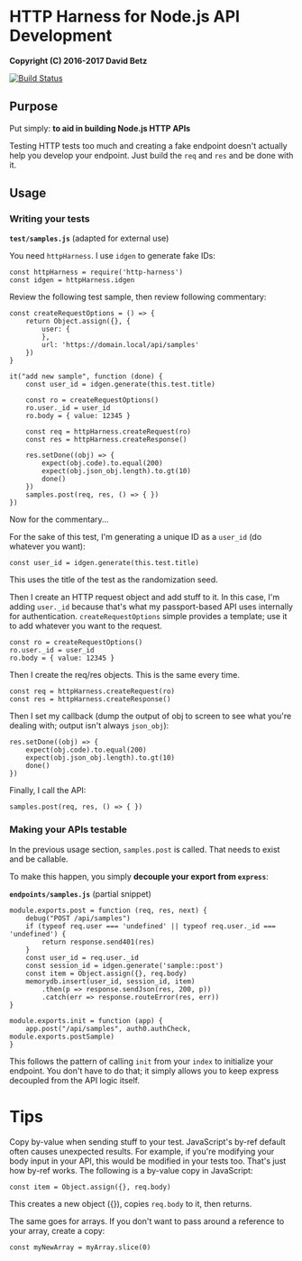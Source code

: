 # HTTP Harness for Node.js API Development

**Copyright (C) 2016-2017 David Betz**

[![Build Status](https://travis-ci.org/davidbetz/http-harness.svg?branch=master)](https://travis-ci.org/davidbetz/http-harness)

## Purpose

Put simply: **to aid in building Node.js HTTP APIs**

Testing HTTP tests too much and creating a fake endpoint doesn't actually help you develop your endpoint. Just build the `req` and `res` and be done with it.

## Usage

### Writing your tests

**`test/samples.js`** (adapted for external use)

You need `httpHarness`. I use `idgen` to generate fake IDs:

	const httpHarness = require('http-harness')
	const idgen = httpHarness.idgen

Review the following test sample, then review following commentary:

	const createRequestOptions = () => {
	    return Object.assign({}, {
	        user: {
	        },
	        url: 'https://domain.local/api/samples'
	    })
	}
    
    it("add new sample", function (done) {
        const user_id = idgen.generate(this.test.title)

        const ro = createRequestOptions()
        ro.user._id = user_id
        ro.body = { value: 12345 }

        const req = httpHarness.createRequest(ro)
        const res = httpHarness.createResponse()

        res.setDone((obj) => {
            expect(obj.code).to.equal(200)
            expect(obj.json_obj.length).to.gt(10)
            done()
        })
        samples.post(req, res, () => { })
    })

Now for the commentary...

For the sake of this test, I'm generating a unique ID as a `user_id` (do whatever you want):

    const user_id = idgen.generate(this.test.title)

This uses the title of the test as the randomization seed.

Then I create an HTTP request object and add stuff to it. In this case, I'm adding `user._id` because that's what my passport-based API uses internally for authentication. `createRequestOptions` simple provides a template; use it to add whatever you want to the request.

    const ro = createRequestOptions()
    ro.user._id = user_id
    ro.body = { value: 12345 }

Then I create the req/res objects. This is the same every time.

    const req = httpHarness.createRequest(ro)
    const res = httpHarness.createResponse()

Then I set my callback (dump the output of obj to screen to see what you're dealing with; output isn't always `json_obj`):

    res.setDone((obj) => {
        expect(obj.code).to.equal(200)
        expect(obj.json_obj.length).to.gt(10)
        done()
    })

Finally, I call the API:

    samples.post(req, res, () => { })

### Making your APIs testable

In the previous usage section, `samples.post` is called. That needs to exist and be callable.

To make this happen, you simply **decouple your export from `express`**:

**`endpoints/samples.js`** (partial snippet)
	
	module.exports.post = function (req, res, next) {
	    debug("POST /api/samples")
	    if (typeof req.user === 'undefined' || typeof req.user._id === 'undefined') {
	        return response.send401(res)
	    }
	    const user_id = req.user._id
	    const session_id = idgen.generate('sample::post')
	    const item = Object.assign({}, req.body)
	    memorydb.insert(user_id, session_id, item)
	        .then(p => response.sendJson(res, 200, p))
	        .catch(err => response.routeError(res, err))
	}
	
	module.exports.init = function (app) {
	    app.post("/api/samples", auth0.authCheck, module.exports.postSample)
	}

This follows the pattern of calling `init` from your `index` to initialize your endpoint. You don't have to do that; it simply allows you to keep express decoupled from the API logic itself.

# Tips

Copy by-value when sending stuff to your test. JavaScript's by-ref default often causes unexpected results. For example, if you're modifying your body input in your API, this would be modified in your tests too. That's just how by-ref works. The following is a by-value copy in JavaScript:

 	const item = Object.assign({}, req.body)

This creates a new object ({}), copies `req.body` to it, then returns.

The same goes for arrays. If you don't want to pass around a reference to your array, create a copy:

	const myNewArray = myArray.slice(0)
